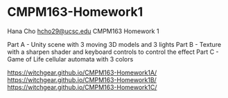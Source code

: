 # CMPM163-Homework1

Hana Cho
hcho29@ucsc.edu
CMPM163 Homework 1

Part A - Unity scene with 3 moving 3D models and 3 lights
Part B - Texture with a sharpen shader and keyboard controls to control the effect
Part C - Game of Life cellular automata with 3 colors


https://witchgear.github.io/CMPM163-Homework1A/
https://witchgear.github.io/CMPM163-Homework1B/
https://witchgear.github.io/CMPM163-Homework1C/